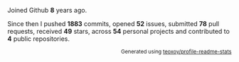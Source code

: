 Joined Github **8** years ago.

Since then I pushed **1883** commits, opened **52** issues, submitted **78** pull requests, received **49** stars, across **54** personal projects and contributed to **4** public repositories.

<p align="right"><sub>Generated using <a href="https://github.com/marketplace/actions/profile-readme-stats">teoxoy/profile-readme-stats</a></sub></p>

